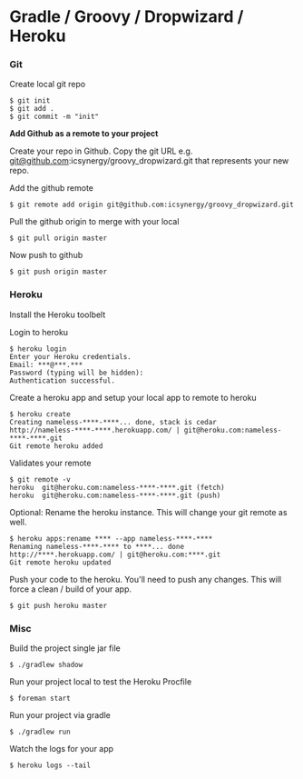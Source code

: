 # Gradle / Groovy / Dropwizard / Heroku #

### Git ###

Create local git repo

	$ git init
	$ git add .
	$ git commit -m "init"

**Add Github as a remote to your project**

Create your repo in Github. Copy the git URL e.g. git@github.com:icsynergy/groovy_dropwizard.git that represents your new repo. 

Add the github remote

	$ git remote add origin git@github.com:icsynergy/groovy_dropwizard.git

Pull the github origin to merge with your local

	$ git pull origin master

Now push to github

	$ git push origin master

### Heroku ###

Install the Heroku toolbelt

Login to heroku

	$ heroku login
	Enter your Heroku credentials.
	Email: ***@***.***
	Password (typing will be hidden): 
	Authentication successful.

Create a heroku app and setup your local app to remote to heroku

	$ heroku create
	Creating nameless-****-****... done, stack is cedar
	http://nameless-****-****.herokuapp.com/ | git@heroku.com:nameless-****-****.git
	Git remote heroku added

Validates your remote

	$ git remote -v
	heroku	git@heroku.com:nameless-****-****.git (fetch)
	heroku	git@heroku.com:nameless-****-****.git (push)

Optional: Rename the heroku instance. This will change your git remote as well.

	$ heroku apps:rename **** --app nameless-****-****
	Renaming nameless-****-**** to ****... done
	http://****.herokuapp.com/ | git@heroku.com:****.git
	Git remote heroku updated

Push your code to the heroku. You'll need to push any changes. This will force a clean / build of your app. 

	$ git push heroku master

### Misc ###

Build the project single jar file

	$ ./gradlew shadow

Run your project local to test the Heroku Procfile

	$ foreman start

Run your project via gradle

	$ ./gradlew run

Watch the logs for your app

	$ heroku logs --tail

